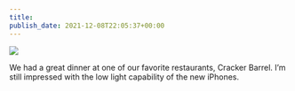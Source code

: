 ```yaml
---
title: 
publish_date: 2021-12-08T22:05:37+00:00
---
```


![](https://lukebouch-com.s3.us-west-004.backblazeb2.com/50/35b67a3a-9386-4e69-8171-513b11e419fb.png)

We had a great dinner at one of our favorite restaurants, Cracker Barrel. I’m still impressed with the low light capability of the new iPhones.
